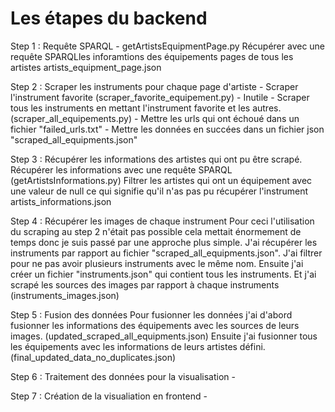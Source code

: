 # Les étapes du backend 

Step 1 : Requête SPARQL - getArtistsEquipmentPage.py
Récupérer avec une requête SPARQLles inforamtions des équipements pages de tous les artistes
artists_equipment_page.json

Step 2 : Scraper les instruments pour chaque page d'artiste
    - Scraper l'instrument favorite (scraper_favorite_equipement.py) - Inutile
    - Scraper tous les instruments en mettant l'instrument favorite et les autres. (scraper_all_equipements.py)
    - Mettre les urls qui ont échoué dans un fichier "failed_urls.txt"
    - Mettre les données en succées dans un fichier json "scraped_all_equipments.json"

Step 3 : Récupérer les informations des artistes qui ont pu être scrapé.
Récupérer les informations avec une requête SPARQL (getArtistsInformations.py)
Filtrer les artistes qui ont un équipement avec une valeur de null ce qui signifie qu'il n'as pas pu récupérer l'instrument 
artists_informations.json

Step 4 : Récupérer les images de chaque instrument
Pour ceci l'utilisation du scraping au step 2 n'était pas possible cela mettait énormement de temps donc je suis passé par une approche plus simple. 
J'ai récupérer les instruments par rapport au fichier "scraped_all_equipments.json". J'ai filtrer pour ne pas avoir plusieurs instruments avec le même nom.
Ensuite j'ai créer un fichier "instruments.json" qui contient tous les instruments.
Et j'ai scrapé les sources des images par rapport à chaque instruments (instruments_images.json)

Step 5 : Fusion des données
Pour fusionner les données j'ai d'abord fusionner les informations des équipements avec les sources de leurs images. (updated_scraped_all_equipments.json)
Ensuite j'ai fusionner tous les équipements avec les informations de leurs artistes défini. (final_updated_data_no_duplicates.json)

Step 6 : Traitement des données pour la visualisation
    - 

Step 7 : Création de la visualiation en frontend
    -